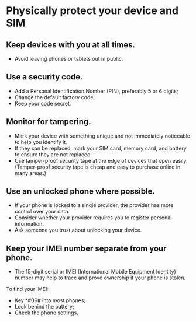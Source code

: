 [Title]: # (General Precautions)
[Order]: # (5)

# Physically protect your device and SIM

## Keep devices with you at all times. 

*	Avoid leaving phones or tablets out in public.

## Use a security code.

*	Add a Personal Identification Number (PIN), preferably 5 or 6 digits;
*	Change the default factory code;
*	Keep your code secret. 

## Monitor for tampering. 

* 	Mark your device with something unique and not immediately noticeable to help you identify it.  
*   If they can be replaced, mark your SIM card, memory card, and battery to ensure they are not replaced. 
*	Use tamper-proof security tape at the edge of devices that open easily. (Tamper-proof security tape is cheap and easy to purchase online in many areas.)

## Use an unlocked phone where possible.

*   If your phone is locked to a single provider, the provider has more control over your data. 
*	Consider whether your provider requires you to register personal information.
*	Ask someone you trust about unlocking your device. 

## Keep your IMEI number separate from your phone.

*   The 15-digit serial or IMEI (International Mobile Equipment Identity) number may help to trace and prove ownership if your phone is stolen.

To find your IMEI: 

*	Key *#06# into most phones; 
*	Look behind the battery; 
*	Check the phone settings.  
